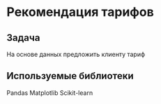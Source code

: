 # Рекомендация тарифов

## Задача
На основе данных предложить клиенту тариф

## Используемые библиотеки
Pandas
Matplotlib
Scikit-learn